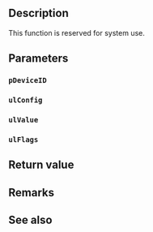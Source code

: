 ## Description

This function is reserved for system use.

## Parameters

### `pDeviceID`

### `ulConfig`

### `ulValue`

### `ulFlags`

## Return value

## Remarks

## See also